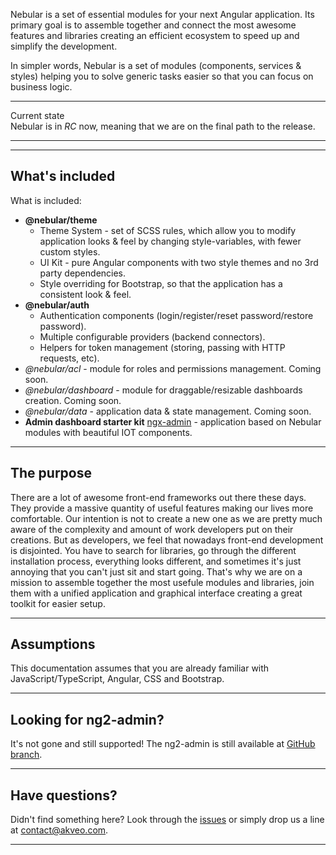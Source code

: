 Nebular is a set of essential modules for your next Angular application.
Its primary goal is to assemble together and connect the most awesome features and libraries creating an efficient ecosystem to speed up and simplify the development.

In simpler words, Nebular is a set of modules (components, services & styles) helping you to solve generic tasks easier so that you can focus on business logic.
<hr class="section-end">

<div class="note note-info">
  <div class="note-title">Current state</div>
  <div class="note-body">
    Nebular is in <i>RC</i> now, meaning that we are on the final path to the release.
  </div>
</div>
<hr class="section-end">
<hr class="section-end">

## What's included

What is included:

- **@nebular/theme**
  - Theme System - set of SCSS rules, which allow you to modify application looks & feel by changing style-variables, with fewer custom styles.
  - UI Kit - pure Angular components with two style themes and no 3rd party dependencies.
  - Style overriding for Bootstrap, so that the application has a consistent look & feel.
- **@nebular/auth**
  - Authentication components (login/register/reset password/restore password).
  - Multiple configurable providers (backend connectors).
  - Helpers for token management (storing, passing with HTTP requests, etc).
- *@nebular/acl* - module for roles and permissions management. Coming soon.
- *@nebular/dashboard* - module for draggable/resizable dashboards creation. Coming soon.
- *@nebular/data* - application data & state management. Coming soon.
- **Admin dashboard starter kit** [ngx-admin](https://github.com/akveo/ngx-admin) - application based on Nebular modules with beautiful IOT components.
<hr class="section-end">

## The purpose

There are a lot of awesome front-end frameworks out there these days. 
They provide a massive quantity of useful features making our lives more comfortable. 
Our intention is not to create a new one as we are pretty much aware of the complexity and amount of work developers put on their creations. 
But as developers, we feel that nowadays front-end development is disjointed. 
You have to search for libraries, go through the different installation process, everything looks different, and sometimes it's just annoying that you can't just sit and start going. 
That's why we are on a mission to assemble together the most usefule modules and libraries, join them with a unified application and graphical interface creating a great toolkit for easier setup.
<hr class="section-end">

## Assumptions

This documentation assumes that you are already familiar with JavaScript/TypeScript, Angular, CSS and Bootstrap.
<hr class="section-end">

## Looking for ng2-admin?
It's not gone and still supported! The ng2-admin is still available at [GitHub branch](https://github.com/akveo/ng2-admin/tree/ng2-admin).
<hr class="section-end">

## Have questions?
Didn't find something here? Look through the [issues](https://github.com/akveo/nebular/issues) or simply drop us a line at <a href="mailto:contact@akveo.com">contact@akveo.com</a>.
<hr class="section-end">
